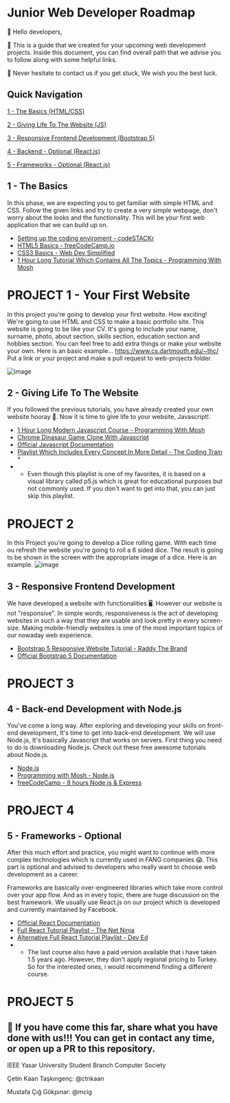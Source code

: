 # Junior Web Developer Roadmap

👋 Hello developers,

📓 This is a guide that we created for your upcoming web development projects. Inside this document, you can find overall path that we advise you to follow along with some helpful links.

📱 Never hesitate to contact us if you get stuck, We wish you the best luck.

## Quick Navigation

[1 - The Basics (HTML/CSS)](#1---The-Basics)

[2 - Giving Life To The Website (JS)](#2---Giving-Life-To-The-Website)

[3 - Responsive Frontend Development (Bootstrap 5)](#3---Responsive-Frontend-Development)

[4 - Backend - Optional (React.js)](#4---Back-end-Development-with-Node.js)

[5 - Frameworks - Optional (React.js)](#5---Frameworks---Optional)


## 1 - The Basics

In this phase, we are expecting you to get familiar with simple HTML and CSS. Follow the given links and try to create a very simple webpage, don't worry about the looks and the functionality. This will be your first web application that we can build up on.

- [Setting up the coding enviroment - codeSTACKr](https://youtu.be/4NfFFsQC77M)
- [HTML5 Basics - freeCodeCamp.io](https://youtu.be/PlxWf493en4)
- [CSS3 Basics - Web Dev Simplified](https://youtu.be/1PnVor36_40)
- [1 Hour Long Tutorial Which Contains All The Topics - Programming With Mosh](https://youtu.be/qz0aGYrrlhU) 

# PROJECT 1 - Your First Website

In this project you're going to develop your first website. How exciting! We're going to use HTML and CSS to make a basic portfolio site. This website is going to be like your CV. It's going to include your name, surname, photo, about section, skills section, education section and hobbies section. You can feel free to add extra things or make your website your own. Here is an basic example... https://www.cs.dartmouth.edu/~thc/ <br>
Put a link or your project and make a pull request to web-projects folder.

![image](https://user-images.githubusercontent.com/59853931/142842522-9aaa8698-2ddd-49f1-964a-1bab99c00189.png)




## 2 - Giving Life To The Website

If you followed the previous tutorials, you have already created your own website hooray 🎉. Now it is time to give life to your website, Javascript!.

- [1 Hour Long Modern Javascript Course - Programming With Mosh](https://youtu.be/NCwa_xi0Uuc)
- [Chrome Dinasaur Game Clone With Javascript](https://youtu.be/bG2BmmYr9NQ)
- [Official Javascript Documentation](https://developer.mozilla.org/en-US/docs/Web/JavaScript)
- [Playlist Which Includes Every Concept In More Detail - The Coding Train](https://www.youtube.com/watch?v=q8SHaDQdul0&list=PLRqwX-V7Uu6YgpA3Oht-7B4NBQwFVe3pr) *
- * Even though this playlist is one of my favorites, it is based on a visual library called p5.js which is great for educational purposes but not commonly used. If you don't want to get into that, you can just skip this playlist.

# PROJECT 2
In this Project you're going to develop a Dice rolling game. With each time ou refresh the website you're going to roll a 6 sided dice. The result is going to be shown in the screen with the appropriate image of a dice. Here is an example.
![image](https://user-images.githubusercontent.com/59853931/142843701-bd93aae1-b4f9-4291-b6bd-36d18d531b84.png)


## 3 - Responsive Frontend Development

We have developed a website with functionalities 🖥️. However our website is not "responsive". In simple words, responsiveness is the act of developing websites in such a way that they are usable and look pretty in every screen-size. Making mobile-friendly websites is one of the most important topics of our nowaday web experience.

- [Bootstrap 5 Responsive Website Tutorial - Raddy The Brand](https://youtu.be/eow125xV5-c)
- [Official Bootstrap 5 Documentation](https://getbootstrap.com/docs/5.0/getting-started/introduction/)

# PROJECT 3

## 4 - Back-end Development with Node.js

You've come a long way. After exploring and developing your skills on front-end development, It's time to get into back-end development. We will use Node.js, It's basically Javascript that works on servers. First thing you need to do is downloading Node.js. Check out these free awesome tutorials about Node.js.

- [Node.js](https://nodejs.org/en/)
- [Programming with Mosh - Node.js](https://www.youtube.com/watch?v=TlB_eWDSMt4)
- [freeCodeCamp - 8 hours Node.js & Express](https://www.youtube.com/watch?v=Oe421EPjeBE)

# PROJECT 4


## 5 - Frameworks - Optional

After this much effort and practice, you might want to continue with more complex technologies which is currently used in FANG companies 😱. This part is optional and advised to developers who really want to choose web development as a career.

Frameworks are basically over-engineered libraries which take more control over your app flow. And as in every topic, there are huge discussion on the best framework. We usually use React.js on our project which is developed and currently maintained by Facebook.

- [Official React Documentation](https://reactjs.org/)
- [Full React Tutorial Playlist - The Net Ninja](https://www.youtube.com/watch?v=j942wKiXFu8&list=PL4cUxeGkcC9gZD-Tvwfod2gaISzfRiP9d)
- [Alternative Full React Tutorial Playlist - Dev Ed](https://www.youtube.com/watch?v=dGcsHMXbSOA&list=PLDyQo7g0_nsVHmyZZpVJyFn5ojlboVEhE)
- * The last course also have a paid version available that i have taken 1.5 years ago. However, they don't apply regional pricing to Turkey. So for the interested ones, i would recommend finding a different course.

# PROJECT 5

## 🎉 If you have come this far, share what you have done with us!!! You can get in contact any time, or open up a PR to this repository.

IEEE Yasar University Student Branch Computer Society

Çetin Kaan Taşkıngenç: @ctnkaan

Mustafa Çığ Gökpınar: @mcig

